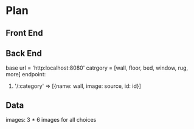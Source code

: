 # Plan

## Front End






## Back End
base url = 'http:localhost:8080'
catrgory = [wall, floor, bed, window, rug, more]
endpoint:
1. '/:category'   => [{name: wall, image: source, id: id}]


## Data

images: 3 * 6 images for all choices